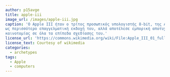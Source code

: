 ```yaml
---
author: p15avge
title: apple-iii
image_url: /images/apple-iii.jpg
caption: 'Ο Apple III ήταν ο τρίτος προσωπικός υπολογιστής 8-bit, της Apple ο οποίος παρουσιάστηκε τον Μάιο του 1980. Συμπλήρωσε τον Apple II,
ως περισσότερο επαγγελματική εκδοχή του, αλλά αποτέλεσε εμπορική αποτυχία. Ο βασικός λόγος ήταν η πολύ υψηλή τιμή πώλησης και η έλλειψη
καινοτομίας σε όλα τα επίπεδα σχεδίασης του.'
license_url: 'https://commons.wikimedia.org/wiki/File:Apple_III_01_full.jpg'
license_text: Courtesy of wikimedia
categories:
  - archetypes
tags:
  - Apple
  - computers
---
```

